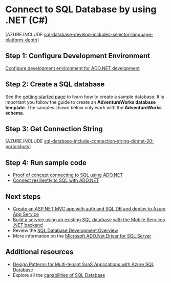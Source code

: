 <properties
	pageTitle="Connect to SQL Database by using .NET (C#) | Microsoft Azure"
	description="Use the sample code in this quick start to build a modern application with C# and backed by a powerful relational database in the cloud with Azure SQL Database."
	services="sql-database"
	documentationCenter=""
	authors="tobbox"
	manager="jhubbard"
	editor=""/>

<tags
	ms.service="sql-database"
	ms.workload="drivers"
	ms.tgt_pltfrm="na"
	ms.devlang="dotnet"
	ms.topic="article"
	ms.date="10/03/2016"
	ms.author="tobiast"/>

# Connect to SQL Database by using .NET (C#)

[AZURE.INCLUDE [sql-database-develop-includes-selector-language-platform-depth](../../includes/sql-database-develop-includes-selector-language-platform-depth.md)] 

## Step 1:  Configure Development Environment

[Configure development environment for ADO.NET development](https://msdn.microsoft.com/library/mt718321.aspx)

## Step 2: Create a SQL database

See the [getting started page](sql-database-get-started.md) to learn how to create a sample database.  It is important you follow the guide to create an **AdventureWorks database template**. The samples shown below only work with the **AdventureWorks schema**.  

## Step 3:  Get Connection String

[AZURE.INCLUDE [sql-database-include-connection-string-dotnet-20-portalshots](../../includes/sql-database-include-connection-string-dotnet-20-portalshots.md)]

## Step 4: Run sample code

* [Proof of concept connecting to SQL using ADO.NET](https://msdn.microsoft.com/library/mt718320.aspx)
* [Connect resiliently to SQL with ADO.NET](https://msdn.microsoft.com/library/mt703195.aspx)

## Next steps

* [Create an ASP.NET MVC app with auth and SQL DB and deploy to Azure App Service]( ../app-service-web/web-sites-dotnet-deploy-aspnet-mvc-app-membership-oauth-sql-database.md)
* [Build a service using an existing SQL database with the Mobile Services .NET backend](../mobile-services/mobile-services-dotnet-backend-use-existing-sql-database.md)
* Review the [SQL Database Development Overview](sql-database-develop-overview.md)
* More information on the [Microsoft ADO.Net Driver for SQL Server](https://msdn.microsoft.com/library/mt657768.aspx)

## Additional resources 

* [Design Patterns for Multi-tenant SaaS Applications with Azure SQL Database](sql-database-design-patterns-multi-tenancy-saas-applications.md)
* Explore all the [capabilities of SQL Database](https://azure.microsoft.com/services/sql-database/)





